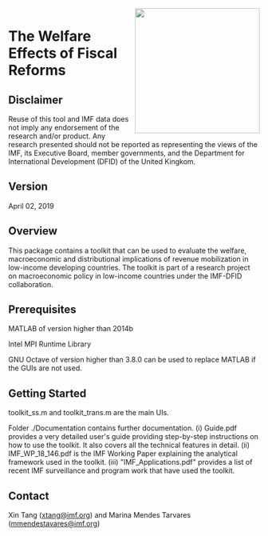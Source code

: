 <img src="https://github.com/zjutangxin/toolkit_ver2_dist/blob/master/Documentation/IMF_Logo.png" width="250" height="250" div align=right />


The Welfare Effects of Fiscal Reforms
============

Disclaimer
-----
Reuse of this tool and IMF data does not imply any endorsement of the research and/or product. Any research presented should not be reported as representing the views of the IMF, its Executive Board, member governments, and the Department for International Development (DFID) of the United Kingkom.

Version
----
April 02, 2019

Overview
----
This package contains a toolkit that can be used to evaluate the welfare, macroeconomic and distributional implications of revenue mobilization in low-income developing countries. The toolkit is part of a research project on macroeconomic policy in low-income countries under the IMF-DFID collaboration.

Prerequisites
----
MATLAB of version higher than 2014b

Intel MPI Runtime Library

GNU Octave of version higher than 3.8.0 can be used to replace MATLAB if the GUIs are not used.

Getting Started
------
toolkit_ss.m and toolkit_trans.m are the main UIs. 

Folder ./Documentation contains further documentation. (i) Guide.pdf provides a very detailed user's guide providing step-by-step instructions on how to use the toolkit. It also covers all the technical features in detail. (ii) IMF_WP_18_146.pdf is the IMF Working Paper explaining the analytical framework used in the toolkit. (iii) "IMF_Applications.pdf" provides a list of recent IMF surveillance and program work that have used the toolkit.

Contact
-----
Xin Tang (xtang@imf.org) and Marina Mendes Tarvares (mmendestavares@imf.org)
